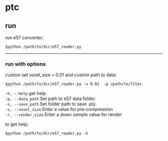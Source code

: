 # ptc

## run 
run e57 converter:
```
$python /path/to/dir/e57_reader.py
```
---
### run with options
custom set voxel_size = 0.01 and custom path to data:
```
$python /path/to/dir/e57_reader.py -v 0.01  -p /path/to/files
```

```-h, --help``` get help.\
```-p, --data_path```  Set path to e57 data folder.\
```-s, --save_path```   Set folder path to save .ply.\
```-v, --voxel_size```   Enter a value for pre-compression\
```-r, --render_size```   Enter a down sample value for render

to get help:
```
$python /path/to/dir/e57_reader.py -h
```